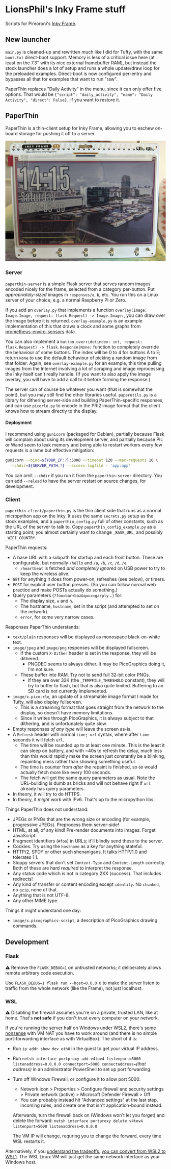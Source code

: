 # LionsPhil's Inky Frame stuff

Scripts for Pimoroni's [Inky Frame](https://shop.pimoroni.com/products/inky-frame-7-3).

## New launcher

`main.py` is cleaned-up and rewritten much like I did for Tufty, with the same `boot.txt` direct-boot support.
Memory is less of a critical issue here (at least on the 7.3" with its nice external framebuffer RAM), but instead the stock launcher does a *lot* of setup and runs a whole update/draw loop for the preloaded examples.
Direct-boot is now configured per-entry and bypasses all that for examples that want to run "raw".

PaperThin replaces "Daily Activity" in the menu, since it can only offer five options.
That would be `{"script": "daily_activity", "name": "Daily Activity", "direct": False},` if you want to restore it.

## PaperThin

PaperThin is a thin-client setup for Inky Frame, allowing you to eschew on-board storage for pushing it off to a server.

![Example photo frame with overlaid time, date, and environment sensor graph](paperthin-silicon-docks.jpg)

### Server

`paperthin-server` is a simple Flask server that serves random images encoded nicely for the frame, selected from a category per-button.
Put *appropriately-sized* images in `responses/a`, `b`, etc.
You run this on a Linux server of your choice; e.g. a normal Raspberry Pi or Zero.

If you add an `overlay.py` that implements a function `overlay(image: Image.Image, request: flask.Request) -> Image.Image:`, you can draw over the image before it is returned.
`overlay-example.py` is an example implementation of this that draws a clock and some graphs from [prometheus-enviro-sensors](https://github.com/LionsPhil/prometheus-enviro-sensors) data.

You can also implement a `button_override(index: int, request: flask.Request) -> flask.Response|None:` function to completely override the behaviour of some buttons.
The index will be 0 to 4 for buttons A to E; return `None` to use the default behaviour of picking a random image from that folder.
Again, see `overlay-example.py` for an example, this time pulling images from the Internet involving a lot of scraping and image reprocessing the Inky itself can't really handle.
(If you want to also apply the image overlay, you will have to add a call to it before forming the response.)

The server can of course be whatever you want (that is somewhat the point), but you may still find the other libraries useful.
`paperutils.py` is a library for dithering server-side and building PaperThin-specific responses, and can use `picorle.py` to encode in the PRI2 image format that the client knows how to stream directly to the display.

#### Deployment

I recommend using `gunicorn` (packaged for Debian), partially because Flask will complain about using its development server, and partially because PIL or Wand seem to leak memory and being able to restart workers every few requests is a lame but effective mitigation:

```sh
gunicorn --bind=${YOUR_IP:?}:5000 --timeout 120 --max-requests 10 \
  --chdir=${SERVER_PATH:?} --access-logfile - 'app:app'
```

You can omit `--chdir` if you run it from the `paperthin-server` directory.
You can add `--reload` to have the server restart on source changes, for development.

### Client

`paperthin-client/paperthin.py` is the thin client side that runs as a normal micropython app on the Inky.
It uses the same `secrets.py` setup as the stock examples, and a `paperthin_config.py` full of other constants, such as the URL of the server to talk to.
Copy `paperthin_config_example.py` as a starting point; you almost certainly want to change `_BASE_URL`, and possibly `_WIFI_COUNTRY`.

PaperThin requests:

- A base URL with a subpath for startup and each front button.
  These are configurable, but normally `/hello` and `/a`, `/b`, `/c`, `/d`, `/e`.
  - `/heartbeat` is fetched *and completely ignored* on USB power to try to keep the wireless alive.
- `GET` for anything it does from power-on, refreshes (see below), or timers.
- `POST` for explicit user button presses.
  (So you can follow normal web practice and make POSTs actually do something.)
- Query parameters (`?foo=bar+baz&quux=garply`...) for:
  - The display size, `w` and `h`.
  - The hostname, `hostname`, set in the script (and attempted to set on the network).
  - `error`, for some very narrow cases.

Responses PaperThin understands:

- `text/plain` responses will be displayed as monospace black-on-white text.
- `image/jpeg` and `image/png` responses will be displayed fullscreen.
  - If the custom `X-Dither` header is set in the response, they will be dithered.
    - PNGDEC seems to always dither. It may be PicoGraphics doing it, I'm not sure.
  - These buffer into RAM. Try not to send full 32-bit color PNGs.
    - If they are over 32K (the `_TEMPFILE_THRESHOLD` constant), they will try to buffer to flash, but that is also quite limited. Buffering to an SD card is not currently implemented.
- `image/x.pico-rle`, an update of a streamable image format I made for Tufty, will also display fullscreen.
  - This is a streaming format that goes straight from the network to the display, so doesn't have memory limitations.
  - Since it writes through PicoGraphics, it is always subject to that dithering, and is unfortunately quite slow.
- Empty responses *of any type* will leave the screen as-is.
- A `Refresh` header with normal `time; url` syntax, where after `time` seconds it will fetch `url`.
  - The time will be rounded up to at least one minute.
    This is the least it can sleep on battery, and with ~40s to refresh the delay, much less than this would rapidly make the screen just constantly be a blinking, repainting mess rather than showing something useful.
  - The time is counter from *after* the repaint is finished, so `60` would actually fetch more like every 100 seconds.
  - The fetch will get the same query parameters as usual.
    Note the URL-building is dumb as bricks and will not behave right if `url` already has query parameters.
- In theory, it will try to do HTTPS.
- In theory, it *might* work with IPv6. That's up to the micropython libs.

Things PaperThin does not understand:

- JPEGs or PNGs that are the wrong size or encoding (for example, progressive JPEGs).
  Preprocess them server-side!
- HTML, at all, of any kind! Pre-render documents into images. Forget JavaScript.
- Fragment identifiers (`#foo`) in URLs; it'll blindly send these to the server.
- Cookies. Try using the `hostname` as a key for anything stateful.
- HTTP/2, SPDY or other such shenanigans. It talks HTTP/1.0 and tolerates 1.1.
- Sloppy servers that don't set `Content-Type` and `Content-Length` correctly.
  Both of these are hard *required* to interpret the response.
- Any status code which is not in category 2XX (success). That includes redirects!
- Any kind of transfer or content encoding except `identity`.
  No `chunked`, no `gzip`, none of that.
- Anything that is not UTF-8.
- Any other MIME type.

Things it might understand one day:

- `image/x.picographics-script`, a description of PicoGraphics drawing commands.

## Development

### Flask

⚠️ Remove the `FLASK_DEBUG=1` on untrusted networks; it deliberately allows remote arbitrary code execution.

Use `FLASK_DEBUG=1 flask run --host=0.0.0.0` to make the server listen to traffic from the whole network (like the Frame), not just localhost.

### WSL

⚠️ Disabling the firewall assumes you're on a private, trusted LAN, like at home.
That's **not safe** if you don't trust every computer on your network.

If you're running the server half on Windows under WSL2, there's [some nonsense](https://learn.microsoft.com/en-us/windows/wsl/networking#accessing-a-wsl-2-distribution-from-your-local-area-network-lan) with VM NAT you have to work around (and there is no simple port-forwarding interface as with VirtualBox).
The short of it is:

- Run `ip addr show dev eth0` in the guest to get your virtual IP address.
- Run `netsh interface portproxy add v4tov4 listenport=5000 listenaddress=0.0.0.0 connectport=5000 connectaddress=`_(that address)_ in an administrator PowerShell to set up port forwarding.
- Turn off Windows Firewall, or configure it to allow port 5000.
  - Network icon > Properties > Configure firewall and security settings > Private network (active) > Microsoft Defender Firewall > Off
  - You can probably instead hit "Advanced settings" at the last step, incoming rules, and create one that isn't application-bound instead.

  Afterwards, turn the firewall back on (Windows won't let you forget) and delete the forward: `netsh interface portproxy delete v4tov4 listenport=5000 listenaddress=0.0.0.0`

  The VM IP will change, requring you to change the forward, every time WSL restarts it.

Alternatively, if you [understand the tradeoffs](https://learn.microsoft.com/en-us/windows/wsl/compare-versions), [you can convert from WSL2 to WSL1](https://learn.microsoft.com/en-us/windows/wsl/install#upgrade-version-from-wsl-1-to-wsl-2).
The WSL Linux VM will just get the same network interface as your Windows host.
